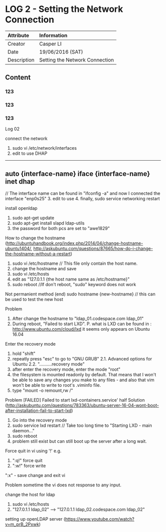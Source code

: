 LOG 2 - Setting the Network Connection
===========================================

| Attribute   | Information      |
| :---------- | :--------------- |
| Creator     | Casper LI        |
| Date        | 19/06/2016 (SAT) |
| Description | Setting the Network Connection |

Content
-------------------------------------------

### 123

### 123

### 123

Log 02


connect the network
1. sudo vi /etc/network/interfaces
2. edit to use DHAP
------------------------------------
auto {interface-name}
iface {interface-name} inet dhap
------------------------------------
// The interface name can be found in "ifconfig -a" and now I connected the interface "enp0s25"
3. edit to use
4. finally, sudo service networking restart 



install openldap
1. sudo apt-get update
2. sudo apt-get install slapd ldap-utils
3. the password for both pcs are set to "awe1829"



How to change the hostname 
(http://ubuntuhandbook.org/index.php/2014/04/change-hostname-ubuntu1404/, 
http://askubuntu.com/questions/87665/how-do-i-change-the-hostname-without-a-restart)
1. sudo vi /etc/hostname // This file only contain the host name.
2. change the hostname and save
3. sudo vi /etc/hosts
4. edit as "127.0.1.1        {the host name same as /etc/hostname}"
5. sudo reboot //If don't reboot, "sudo" keyword does not work

Not permanient method (end)
sudo hostname {new-hostname}
// this can be used to test the new host



Problem
1. After change the hostname to "ldap_01.codespace.com    ldap_01" 
2. During reboot, "Failed to start LXD".
P. what is LXD can be found in : http://www.ubuntu.com/cloud/lxd
it seems only appears on Ubuntu 16.04


Enter the recovery mode
1. hold "shift"
2. repeatly press "esc" to go to "GNU GRUB"
2.1. Advanced options for Ubuntu
2.2. "..........recovery mode"
3. after enter the recovery mode, enter the mode "root"
4. the filesystem is mounted readonly by default. That means that I won't be able to save any changes you make to any files - and also that vim won't be able to write to root's .viminfo file.
5. type "mount -o remount,rw /"


Problem
[FAILED] Failed to start lxd-containers.service'
half Solution (http://askubuntu.com/questions/783363/ubuntu-server-16-04-wont-boot-after-installation-fail-to-start-lxd)
1. Go into the recovery mode
2. sudo service lxd restart // Take too long time to "Starting LXD - main daemon..."
3. sudo reboot
4. problem still exist but can still boot up the server after a long wait.



Force quit in vi using '!'
e.g. 
1. ":q!" force quit
2. ":w!" force write

":x" - save change and exit vi

Problem
sometime the vi does not response to any input.


change the host for ldap
1. sudo vi /etc/hosts
2. "127.0.1.1    ldap_02" --> "127.0.1.1    ldap_02.codespace.com ldap_02"

setting up openLDAP server (https://www.youtube.com/watch?v=m_prB_2Pxwk)
